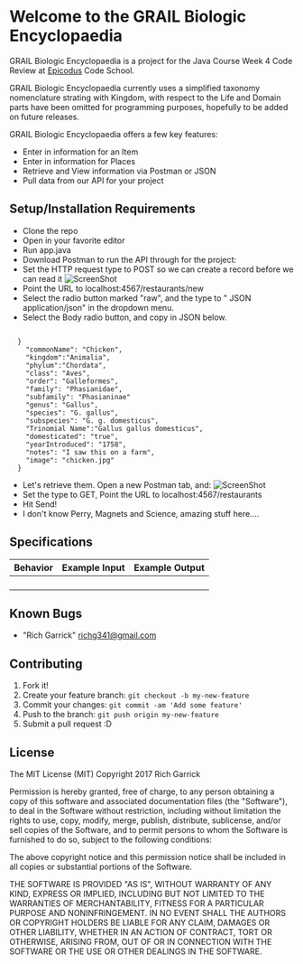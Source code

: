 

# Welcome to the GRAIL Biologic Encyclopaedia

GRAIL Biologic Encyclopaedia is a project for the Java Course Week 4 Code Review at [Epicodus](https://www.epicodus.com/) Code School.

GRAIL Biologic Encyclopaedia currently uses a simplified taxonomy nomenclature strating with Kingdom, with respect to the Life and Domain parts have been omitted for programming purposes, hopefully to be added on future releases.

GRAIL Biologic Encyclopaedia offers a few key features:
- Enter in information for an Item
- Enter in information for Places
- Retrieve and View information via Postman or JSON 
- Pull data from our API for your project


## Setup/Installation Requirements

* Clone the repo
* Open in your favorite editor
* Run app.java
* Download Postman to run the API through for the project:
* Set the HTTP request type to POST so we can create a record before we can read it
![ScreenShot](/screenshot01.jpg)
* Point the URL to localhost:4567/restaurants/new
* Select the radio button marked "raw", and the type to " JSON application/json" in the dropdown menu.
* Select the Body radio button, and copy in JSON below.

<pre><code>
  }
    "commonName": "Chicken",
    "kingdom":"Animalia",
    "phylum":"Chordata",
    "class": "Aves",
    "order": "Galleformes",
    "family": "Phasianidae",
    "subfamily": "Phasianinae"
    "genus": "Gallus",
    "species": "G. gallus",
    "subspecies": "G. g. domesticus",
    "Trinomial Name":"Gallus gallus domesticus",
    "domesticated": "true",
    "yearIntroduced": "1758",
    "notes": "I saw this on a farm",
    "image": "chicken.jpg"
  }
</code></pre>

* Let's retrieve them. Open a new Postman tab, and:
![ScreenShot](/screenshot02.jpg)
* Set the type to GET, Point the URL to localhost:4567/restaurants
* Hit Send!
* I don't know Perry, Magnets and Science, amazing stuff here....


## Specifications

| Behavior      | Example Input         | Example Output        |
| ------------- | ------------- | ------------- |
|   |  |  |
|   |  |  |
|   |  |  |
|   |  |  |

## Known Bugs
* "Rich Garrick" <richg341@gmail.com>

## Contributing

1. Fork it!
2. Create your feature branch: `git checkout -b my-new-feature`
3. Commit your changes: `git commit -am 'Add some feature'`
4. Push to the branch: `git push origin my-new-feature`
5. Submit a pull request :D


## License
The MIT License (MIT)
Copyright 2017 Rich Garrick

Permission is hereby granted, free of charge, to any person obtaining a copy of this software and associated documentation files (the "Software"), to deal in the Software without restriction, including without limitation the rights to use, copy, modify, merge, publish, distribute, sublicense, and/or sell copies of the Software, and to permit persons to whom the Software is furnished to do so, subject to the following conditions:

The above copyright notice and this permission notice shall be included in all copies or substantial portions of the Software.

THE SOFTWARE IS PROVIDED "AS IS", WITHOUT WARRANTY OF ANY KIND, EXPRESS OR IMPLIED, INCLUDING BUT NOT LIMITED TO THE WARRANTIES OF MERCHANTABILITY, FITNESS FOR A PARTICULAR PURPOSE AND NONINFRINGEMENT. IN NO EVENT SHALL THE AUTHORS OR COPYRIGHT HOLDERS BE LIABLE FOR ANY CLAIM, DAMAGES OR OTHER LIABILITY, WHETHER IN AN ACTION OF CONTRACT, TORT OR OTHERWISE, ARISING FROM, OUT OF OR IN CONNECTION WITH THE SOFTWARE OR THE USE OR OTHER DEALINGS IN THE SOFTWARE.
